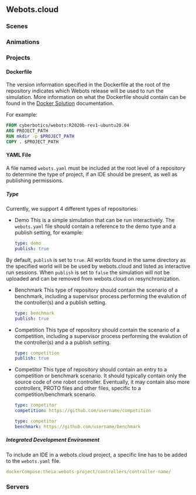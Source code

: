 ## Webots.cloud

### Scenes

### Animations

### Projects

#### Dockerfile

The version information specified in the Dockerfile at the root of the repository indicates which Webots release will be used to run the simulation. More information on what the Dockerfile should contain can be found in the [Docker Solution](setup-a-webots-project-repository.md#docker-solution) documentation.

For example:
```Dockerfile
FROM cyberbotics/webots:R2020b-rev1-ubuntu20.04
ARG PROJECT_PATH
RUN mkdir -p $PROJECT_PATH
COPY . $PROJECT_PATH
```

#### YAML File

A file named `webots.yaml` must be included at the root level of a repository to determine the type of project, if an IDE should be present, as well as publishing permissions.

##### Type

Currently, we support 4 different types of repositories:

- Demo
  This is a simple simulation that can be run interactively.
  The `webots.yaml` file should contain a reference to the demo type and a publish setting, for example:
  ```yaml
  type: demo
  publish: true
  ```

By default, `publish` is set to `true`. All worlds found in the same directory as the specified world will be be used by webots.cloud and listed as interactive run sessions. When `publish` is set to `false` the simulation will not be uploaded and can be removed from webots.cloud on resynchronization.

- Benchmark
  This type of repository should contain the scenario of a benchmark, including a supervisor process performing the evalution of the controller(s) and a publish setting.
  ```yaml
  type: benchmark
  publish: true
  ```

- Competition
  This type of repository should contain the scenario of a competition, including a supervisor process performing the evalution of the controller(s) and a a publish setting.
  ```yaml
  type: competition
  publish: true
  ```

- Competitor
  This type of repository should contain an entry to a competition or benchmark scenario.
  It should typically contain only the source code of one robot controller.
  Eventually, it may contain also more controllers, PROTO files and other files, specific to a competition/benchmark scenario.
  ```yaml
  type: competitor
  competition: https://github.com/username/competition
  ```
  ```yaml
  type: competitor
  benchmark: https://github.com/username/benchmark
  ```

##### Integrated Development Environment

To include an IDE in a webots.cloud project, a specific line has to be added to the `webots.yaml` file.

```yaml
dockerCompose:theia:webots-project/controllers/controller-name/
```

### Servers